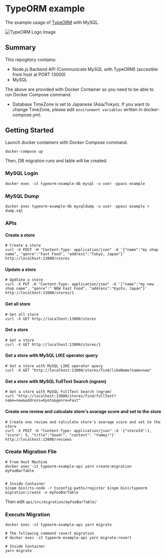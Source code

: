 # TypeORM example

The example usage of [TypeORM](https://typeorm.io/) with MySQL.

![TypeORM Logo Image](https://user-images.githubusercontent.com/3450879/82937367-050ae900-9fcb-11ea-9371-8cd0c4bf77a0.png)


## Summary

This repogitory contains:

* Node.js Backend API (Communicate MySQL with TypeORM) (accesible from host at PORT 13000)
* MySQL

The above are provided with Docker Container so you need to be able to run Docker Compose command.

* Database TimeZone is set to Japanese (Asia/Tokyo). If you want to change TimeZone, please edit `environment variables` written in docker-compose.yml. 


## Getting Started

Launch docker containers with Docker Compose command.

```
docker-compose up
```

Then, DB migration runs and table will be created.


### MySQL Login

```
docker exec -it typeorm-example-db mysql -u user -ppass example
```


### MySQL Dump

```
docker exec typeorm-example-db mysqldump -u user -ppass example > dump.sql
```


### APIs


#### Create a store

```
# Create a store
curl -X POST -H "Content-Type: application/json" -d '{"name":"my shop name", "genre":"Fast Food", "address":"Tokyo, Japan"}' http://localhost:13000/stores
```

#### Update a store

```
# Updtate a store
curl -X PUT -H "Content-Type: application/json" -d '{"name":"my new shop name", "genre":" NEW Fast Food", "address":"Kyoto, Japan"}' http://localhost:13000/stores/1
```

#### Get all store

```
# Get all store
curl -X GET http://localhost:13000/stores 
```

#### Get a store

```
# Get a store
curl -X GET http://localhost:13000/stores/1
```

#### Get a store with MySQL LIKE operator query

```
# Get a store with MySQL LIKE operator query
curl -X GET "http://localhost:13000/stores/find/likeName?name=new"
```

#### Get a store with MySQL FullText Search (ngram)

```
# Get a store with MySQL FullText Search (ngram)
curl "http://localhost:13000/stores/find/fullText?name=new&address=Kyoto&genre=Fast"
```


#### Create one review and calculate store's avarage score and set to the store

```
# Create one review and calculate store's avarage score and set to the store
curl -X POST -H "Content-Type: application/json" -d '{"storeId":1, "score": 5, "title":"Good!", "content": "Yummy!"}' http://localhost:13000/reviews
```

### Create Migration File


```
# From Host Machine
docker exec -it typeorm-example-api yarn create:migration myFooBarTable


# Inside Container
$(npm bin)/ts-node -r tsconfig-paths/register $(npm bin)/typeorm migration:create -n myFooBarTable
```

Then edit `api/src/migration/myFooBarTable/` 


### Execute Migration

```
docker exec -it typeorm-example-api yarn migrate

# The following command revert migration
# docker exec -it typeorm-example-api yarn migrate:revert

# Inside Container
yarn migrate
```



